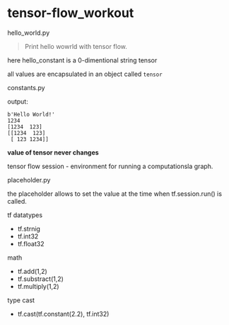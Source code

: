 # tensor-flow_workout

hello_world.py

> Print hello wowrld with tensor flow.

here hello_constant is a 0-dimentional string tensor

all values are encapsulated in an object called `tensor`


constants.py

output:

```
b'Hello World!'
1234
[1234  123]
[[1234  123]
 [ 123 1234]]
 ```

 **value of tensor never changes**

 tensor flow session - environment for running a computationsla graph.

 placeholder.py

 the placeholder allows to set the value at the time when tf.session.run() is called.

 tf datatypes
  - tf.strnig
  - tf.int32
  - tf.float32

  math

   - tf.add(1,2)
   - tf.substract(1,2)
   - tf.multiply(1,2)

  type cast

   - tf.cast(tf.constant(2.2), tf.int32)
